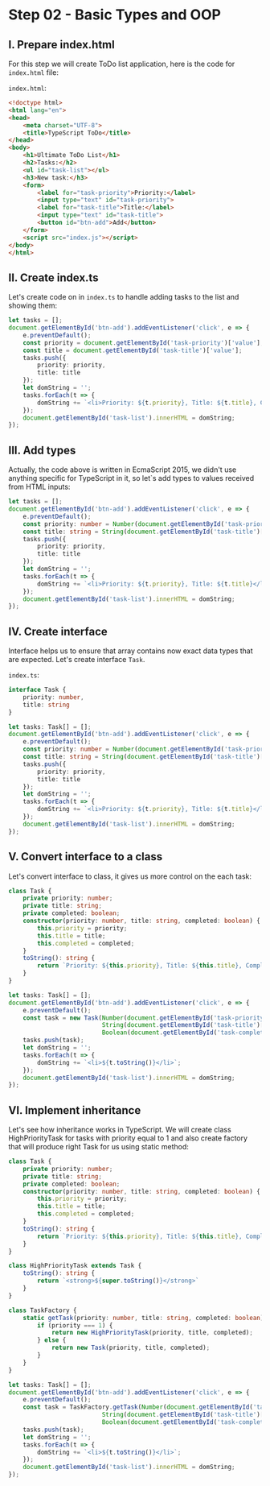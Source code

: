 # Step 02 - Basic Types and OOP

## I. Prepare index.html

For this step we will create ToDo list application, here is the code for `index.html` file:

`index.html`:
````html
<!doctype html>
<html lang="en">
<head>
    <meta charset="UTF-8">
    <title>TypeScript ToDo</title>
</head>
<body>
    <h1>Ultimate ToDo List</h1>
    <h2>Tasks:</h2>
    <ul id="task-list"></ul>
    <h3>New task:</h3>
    <form>
        <label for="task-priority">Priority:</label>
        <input type="text" id="task-priority">
        <label for="task-title">Title:</label>
        <input type="text" id="task-title">
        <button id="btn-add">Add</button>
    </form>
    <script src="index.js"></script>
</body>
</html>
````
## II. Create index.ts
Let's create code on in `index.ts` to handle adding tasks to the list and showing them: 

````typescript
let tasks = [];
document.getElementById('btn-add').addEventListener('click', e => {
    e.preventDefault();
    const priority = document.getElementById('task-priority')['value']; 
    const title = document.getElementById('task-title')['value'];
    tasks.push({
        priority: priority,
        title: title
    });
    let domString = '';
    tasks.forEach(t => {
        domString += `<li>Priority: ${t.priority}, Title: ${t.title}, Completed: ${t.completed}</li>`;
    });
    document.getElementById('task-list').innerHTML = domString;
});
````

## III. Add types
Actually, the code above is written in EcmaScript 2015, we didn't use anything specific for TypeScript
in it, so let`s add types to values received from HTML inputs: 

````typescript
let tasks = [];
document.getElementById('btn-add').addEventListener('click', e => {
    e.preventDefault();
    const priority: number = Number(document.getElementById('task-priority')['value']); 
    const title: string = String(document.getElementById('task-title')['value']);
    tasks.push({
        priority: priority,
        title: title
    });
    let domString = '';
    tasks.forEach(t => {
        domString += `<li>Priority: ${t.priority}, Title: ${t.title}</li>`;
    });
    document.getElementById('task-list').innerHTML = domString;
});
````
## IV. Create interface
Interface helps us to ensure that array contains now exact data types that are expected. 
Let's create interface `Task`. 

`index.ts`:

````typescript
interface Task {
    priority: number,
    title: string
}

let tasks: Task[] = [];
document.getElementById('btn-add').addEventListener('click', e => {
    e.preventDefault();
    const priority: number = Number(document.getElementById('task-priority')['value']); 
    const title: string = String(document.getElementById('task-title')['value']);
    tasks.push({
        priority: priority,
        title: title
    });
    let domString = '';
    tasks.forEach(t => {
        domString += `<li>Priority: ${t.priority}, Title: ${t.title}</li>`;
    });
    document.getElementById('task-list').innerHTML = domString;
});
````

## V. Convert interface to a class 
Let's convert interface to class, it gives us more control on the each task:

```typescript
class Task {
    private priority: number;
    private title: string;
    private completed: boolean;
    constructor(priority: number, title: string, completed: boolean) {
        this.priority = priority;
        this.title = title;
        this.completed = completed;
    }
    toString(): string {
        return `Priority: ${this.priority}, Title: ${this.title}, Completed: ${this.completed}`;         
    }
}

let tasks: Task[] = [];
document.getElementById('btn-add').addEventListener('click', e => {
    e.preventDefault();
    const task = new Task(Number(document.getElementById('task-priority')['value']), 
                          String(document.getElementById('task-title')['value']),
                          Boolean(document.getElementById('task-completed')['checked']));
    tasks.push(task);
    let domString = '';
    tasks.forEach(t => {
        domString += `<li>${t.toString()}</li>`;
    });
    document.getElementById('task-list').innerHTML = domString;
});
```
## VI. Implement inheritance 
Let's see how inheritance works in TypeScript. We will create class HighPriorityTask for tasks with priority 
equal to 1 and also create factory that will produce right Task for us using static method:

```typescript
class Task {
    private priority: number;
    private title: string;
    private completed: boolean;
    constructor(priority: number, title: string, completed: boolean) {
        this.priority = priority;
        this.title = title;
        this.completed = completed;
    }
    toString(): string {
        return `Priority: ${this.priority}, Title: ${this.title}, Completed: ${this.completed}`;         
    }
}

class HighPriorityTask extends Task {
    toString(): string {
        return `<strong>${super.toString()}</strong>`
    }
}

class TaskFactory {
    static getTask(priority: number, title: string, completed: boolean): Task {
        if (priority === 1) {
            return new HighPriorityTask(priority, title, completed);
        } else {
            return new Task(priority, title, completed);
        }
    } 
}

let tasks: Task[] = [];
document.getElementById('btn-add').addEventListener('click', e => {
    e.preventDefault();
    const task = TaskFactory.getTask(Number(document.getElementById('task-priority')['value']), 
                          String(document.getElementById('task-title')['value']),
                          Boolean(document.getElementById('task-completed')['checked']));
    tasks.push(task);
    let domString = '';
    tasks.forEach(t => {
        domString += `<li>${t.toString()}</li>`;
    });
    document.getElementById('task-list').innerHTML = domString;
});
```


